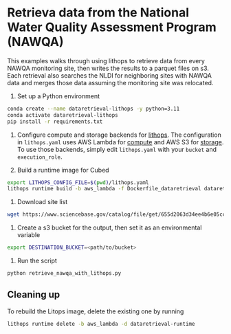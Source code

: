 # Retrieva data from the National Water Quality Assessment Program (NAWQA)

This examples walks through using lithops to retrieve data from every NAWQA
monitoring site, then writes the results to a parquet files on s3. Each
retrieval also searches the NLDI for neighboring sites with NAWQA data and
merges those data assuming the monitoring site was relocated.

1. Set up a Python environment
```bash
conda create --name dataretrieval-lithops -y python=3.11
conda activate dataretrieval-lithops
pip install -r requirements.txt
```

1. Configure compute and storage backends for [lithops](https://lithops-cloud.github.io/docs/source/configuration.html).
The configuration in `lithops.yaml` uses AWS Lambda for [compute](https://lithops-cloud.github.io/docs/source/compute_config/aws_lambda.html) and AWS S3 for [storage](https://lithops-cloud.github.io/docs/source/storage_config/aws_s3.html).
To use those backends, simply edit `lithops.yaml` with your `bucket` and `execution_role`.

1. Build a runtime image for Cubed
```bash
export LITHOPS_CONFIG_FILE=$(pwd)/lithops.yaml
lithops runtime build -b aws_lambda -f Dockerfile_dataretrieval dataretrieval-runtime
```

1. Download site list
```bash
wget https://www.sciencebase.gov/catalog/file/get/655d2063d34ee4b6e05cc9e6?f=__disk__b3%2F3e%2F5b%2Fb33e5b0038f004c2a48818d0fcc88a0921f3f689 -O NWQN_sites.csv
```

1. Create a s3 bucket for the output, then set it as an environmental variable
```bash
export DESTINATION_BUCKET=<path/to/bucket>
```

1. Run the script
```bash
python retrieve_nawqa_with_lithops.py
```

## Cleaning up
To rebuild the Litops image, delete the existing one by running
```bash
lithops runtime delete -b aws_lambda -d dataretrieval-runtime
```
